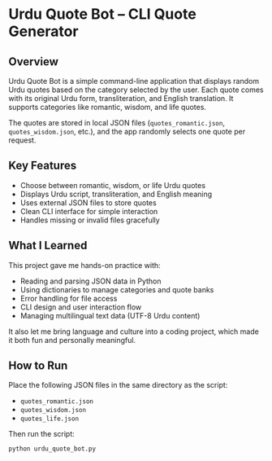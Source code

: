 # Urdu Quote Bot – CLI Quote Generator

## Overview

Urdu Quote Bot is a simple command-line application that displays random Urdu quotes based on the category selected by the user. Each quote comes with its original Urdu form, transliteration, and English translation. It supports categories like romantic, wisdom, and life quotes.

The quotes are stored in local JSON files (`quotes_romantic.json`, `quotes_wisdom.json`, etc.), and the app randomly selects one quote per request.

## Key Features

- Choose between romantic, wisdom, or life Urdu quotes
- Displays Urdu script, transliteration, and English meaning
- Uses external JSON files to store quotes
- Clean CLI interface for simple interaction
- Handles missing or invalid files gracefully

## What I Learned

This project gave me hands-on practice with:

- Reading and parsing JSON data in Python
- Using dictionaries to manage categories and quote banks
- Error handling for file access
- CLI design and user interaction flow
- Managing multilingual text data (UTF-8 Urdu content)

It also let me bring language and culture into a coding project, which made it both fun and personally meaningful.

## How to Run

Place the following JSON files in the same directory as the script:

- `quotes_romantic.json`
- `quotes_wisdom.json`
- `quotes_life.json`

Then run the script:

```bash
python urdu_quote_bot.py
